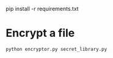 pip install -r requirements.txt  

# Encrypt a file

```bash
python encryptor.py secret_library.py 
```
